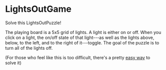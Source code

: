 # LightsOutGame

Solve this LightsOutPuzzle!

The playing board is a 5x5 grid of lights.  A light is either on or off.  When you click on a light, the on/off state of that light---as well as the lights above, below, to the left, and to the right of it---toggle.  The goal of the puzzle is to turn all of the lights off.

(For those who feel like this is too difficult, there's a pretty <a href="http://www.logicgamesonline.com/lightsout/tutorial.html">easy way</a> to solve it)
